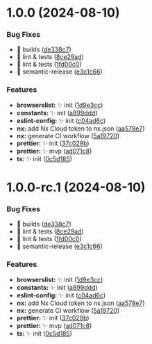 # 1.0.0 (2024-08-10)

### Bug Fixes

- :bug: builds ([de338c7](https://github.com/akhenda/hendaz/commit/de338c72118da83e896088f741b91353533d4a07))
- :bug: lint & tests ([8ce29ad](https://github.com/akhenda/hendaz/commit/8ce29ad9144a637f99ba180777c4aa019681886a))
- :bug: lint & tests ([1fd00c0](https://github.com/akhenda/hendaz/commit/1fd00c0b2d1dd80a768e77df238a7f3e9d34b781))
- :bug: semantic-release ([e3c1c66](https://github.com/akhenda/hendaz/commit/e3c1c662e8ad2715be5a2ff81d7902a8b6dc621b))

### Features

- **browserslist:** :sparkles: init ([1d9e3cc](https://github.com/akhenda/hendaz/commit/1d9e3cca41fd55a93fa52483a17ffe66918a3094))
- **constants:** :sparkles: init ([a899ddd](https://github.com/akhenda/hendaz/commit/a899ddd7bbdb4d3569372e5f6bfb562920c81a75))
- **eslint-config:** :sparkles: init ([c04ad6c](https://github.com/akhenda/hendaz/commit/c04ad6c57bd1a59aa5921426cd2bb2ac70c6f714))
- **nx:** add Nx Cloud token to nx.json ([aa578e7](https://github.com/akhenda/hendaz/commit/aa578e7e7f352d980da6540e0f12c8e069968a35))
- **nx:** generate CI workflow ([5a19720](https://github.com/akhenda/hendaz/commit/5a19720a995b1e45087192d38df64b35cb5e6e80))
- **prettier:** :sparkles: init ([37c029b](https://github.com/akhenda/hendaz/commit/37c029bea994a02436b39ab32cc42c5a44d419c5))
- **prettier:** :sparkles: mvp ([ad071c8](https://github.com/akhenda/hendaz/commit/ad071c8b8a8a25310e489fb0c29d02a2bcbf798a))
- **ts:** :sparkles: init ([0c5d185](https://github.com/akhenda/hendaz/commit/0c5d1852c5738c815ae318abe4d2cfc4b788a174))

# 1.0.0-rc.1 (2024-08-10)

### Bug Fixes

- :bug: builds ([de338c7](https://github.com/akhenda/hendaz/commit/de338c72118da83e896088f741b91353533d4a07))
- :bug: lint & tests ([8ce29ad](https://github.com/akhenda/hendaz/commit/8ce29ad9144a637f99ba180777c4aa019681886a))
- :bug: lint & tests ([1fd00c0](https://github.com/akhenda/hendaz/commit/1fd00c0b2d1dd80a768e77df238a7f3e9d34b781))
- :bug: semantic-release ([e3c1c66](https://github.com/akhenda/hendaz/commit/e3c1c662e8ad2715be5a2ff81d7902a8b6dc621b))

### Features

- **browserslist:** :sparkles: init ([1d9e3cc](https://github.com/akhenda/hendaz/commit/1d9e3cca41fd55a93fa52483a17ffe66918a3094))
- **constants:** :sparkles: init ([a899ddd](https://github.com/akhenda/hendaz/commit/a899ddd7bbdb4d3569372e5f6bfb562920c81a75))
- **eslint-config:** :sparkles: init ([c04ad6c](https://github.com/akhenda/hendaz/commit/c04ad6c57bd1a59aa5921426cd2bb2ac70c6f714))
- **nx:** add Nx Cloud token to nx.json ([aa578e7](https://github.com/akhenda/hendaz/commit/aa578e7e7f352d980da6540e0f12c8e069968a35))
- **nx:** generate CI workflow ([5a19720](https://github.com/akhenda/hendaz/commit/5a19720a995b1e45087192d38df64b35cb5e6e80))
- **prettier:** :sparkles: init ([37c029b](https://github.com/akhenda/hendaz/commit/37c029bea994a02436b39ab32cc42c5a44d419c5))
- **prettier:** :sparkles: mvp ([ad071c8](https://github.com/akhenda/hendaz/commit/ad071c8b8a8a25310e489fb0c29d02a2bcbf798a))
- **ts:** :sparkles: init ([0c5d185](https://github.com/akhenda/hendaz/commit/0c5d1852c5738c815ae318abe4d2cfc4b788a174))
